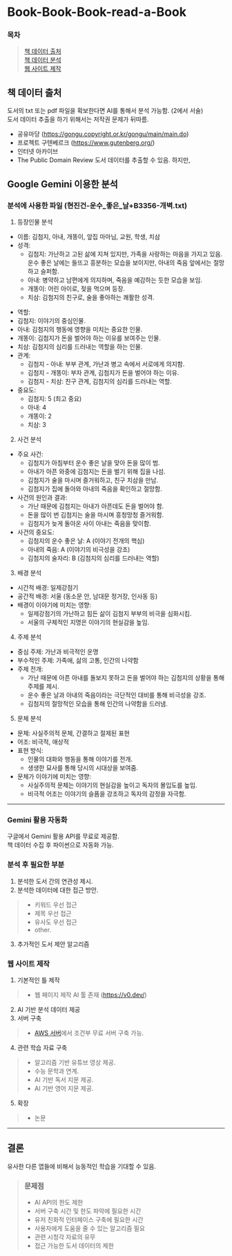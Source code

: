 # Book-Book-Book-read-a-Book

### 목차
> <a href="#source">책 데이터 출처</a></br>
> <a href="#analysis">책 데이터 분석</a></br>
> <a href="#make_up">웹 사이트 제작</a></br>

<a href name="source"></a>
## 책 데이터 출처
도서의 txt 또는 pdf 파일을 확보한다면 AI를 통해서 분석 가능함. (2에서 서술) </br>
도서 데이터 추출을 하기 위해서는 저작권 문제가 뒤따름.</br>

+ 공유마당 (https://gongu.copyright.or.kr/gongu/main/main.do)
+ 프로젝트 구텐베르크 (https://www.gutenberg.org/)
+ 인터넷 아카이브
+ The Public Domain Review
도서 데이터를 추출할 수 있음. 하지만, 

<a href name="analysis"></a>
## Google Gemini 이용한 분석 
### 분석에 사용한 파일 (현진건-운수_좋은_날+B3356-개벽.txt)
1. 등장인물 분석
- 이름: 김첨지, 아내, 개똥이, 앞집 마마님, 교원, 학생, 치삼
- 성격: 
  + 김첨지: 가난하고 고된 삶에 지쳐 있지만, 가족을 사랑하는 마음을 가지고 있음. 운수 좋은 날에는 들뜨고 흥분하는 모습을 보이지만, 아내의 죽음 앞에서는 절망하고 슬퍼함.
  + 아내: 병약하고 남편에게 의지하며, 죽음을 예감하는 듯한 모습을 보임.
  + 개똥이: 어린 아이로, 젖을 먹으며 등장.
  + 치삼: 김첨지의 친구로, 술을 좋아하는 쾌활한 성격.
+	역할: 
  + 김첨지: 이야기의 중심인물.
  + 아내: 김첨지의 행동에 영향을 미치는 중요한 인물.
  + 개똥이: 김첨지가 돈을 벌어야 하는 이유를 보여주는 인물.
  + 치삼: 김첨지의 심리를 드러내는 역할을 하는 인물.
+ 관계: 
  + 김첨지 - 아내: 부부 관계, 가난과 병고 속에서 서로에게 의지함.
  + 김첨지 - 개똥이: 부자 관계, 김첨지가 돈을 벌어야 하는 이유.
  + 김첨지 - 치삼: 친구 관계, 김첨지의 심리를 드러내는 역할.
+ 중요도: 
  + 김첨지: 5 (최고 중요)
  + 아내: 4
  + 개똥이: 2
  + 치삼: 3
2. 사건 분석
+ 주요 사건: 
  + 김첨지가 아침부터 운수 좋은 날을 맞아 돈을 많이 범.
  + 아내가 아픈 와중에 김첨지는 돈을 벌기 위해 집을 나섬.
  + 김첨지가 술을 마시며 즐거워하고, 친구 치삼을 만남.
  + 김첨지가 집에 돌아와 아내의 죽음을 확인하고 절망함.
+ 사건의 원인과 결과: 
  + 가난 때문에 김첨지는 아내가 아픈데도 돈을 벌어야 함.
  + 돈을 많이 번 김첨지는 술을 마시며 흥청망청 즐거워함.
  + 김첨지가 늦게 돌아온 사이 아내는 죽음을 맞이함.
+ 사건의 중요도: 
  + 김첨지의 운수 좋은 날: A (이야기 전개의 핵심)
  + 아내의 죽음: A (이야기의 비극성을 강조)
  + 김첨지의 술자리: B (김첨지의 심리를 드러내는 역할)
3. 배경 분석
+ 시간적 배경: 일제강점기
+ 공간적 배경: 서울 (동소문 안, 남대문 정거장, 인사동 등)
+ 배경이 이야기에 미치는 영향: 
  + 일제강점기의 가난하고 힘든 삶이 김첨지 부부의 비극을 심화시킴.
  + 서울의 구체적인 지명은 이야기의 현실감을 높임.
4. 주제 분석
+ 중심 주제: 가난과 비극적인 운명
+ 부수적인 주제: 가족애, 삶의 고통, 인간의 나약함
+ 주제 전개: 
  + 가난 때문에 아픈 아내를 돌보지 못하고 돈을 벌어야 하는 김첨지의 상황을 통해 주제를 제시.
  + 운수 좋은 날과 아내의 죽음이라는 극단적인 대비를 통해 비극성을 강조.
  + 김첨지의 절망적인 모습을 통해 인간의 나약함을 드러냄.
5. 문체 분석
+ 문체: 사실주의적 문체, 간결하고 절제된 표현
+ 어조: 비극적, 애상적
+ 표현 방식: 
  + 인물의 대화와 행동을 통해 이야기를 전개.
  + 생생한 묘사를 통해 당시의 시대상을 보여줌.
+ 문체가 이야기에 미치는 영향: 
  + 사실주의적 문체는 이야기의 현실감을 높이고 독자의 몰입도를 높임.
  + 비극적 어조는 이야기의 슬픔을 강조하고 독자의 감정을 자극함.
---
<a href name="make_up"></a>
### Gemini 활용 자동화
구글에서 Gemini 활용 API를 무료로 제공함.</br>
책 데이터 수집 후 파이썬으로 자동화 가능.

### 분석 후 필요한 부분
1. 분석한 도서 간의 연관성 제시.
2. 분석한 데이터에 대한 접근 방안.
>  + 키워드 우선 접근
>  + 제목 우선 접근
>  + 유사도 우선 접근
>  + other.
3. 추가적인 도서 제안 알고리즘

### 웹 사이트 제작
1. 기본적인 틀 제작
> + 웹 페이지 제작 AI 툴 존재 (https://v0.dev/)
2. AI 기반 분석 데이터 제공
3. 서버 구축
> + <a href="https://aws.amazon.com/ko/free/webapps/?gclid=Cj0KCQjwhYS_BhD2ARIsAJTMMQapczOHY936OLBp-Ewa2fPhd9w4z_GwJQC-nbCOCED_Dx3aeY3uxn4aAtFzEALw_wcB&trk=12c11383-b467-45b2-be54-8af572254769&sc_channel=ps&ef_id=Cj0KCQjwhYS_BhD2ARIsAJTMMQapczOHY936OLBp-Ewa2fPhd9w4z_GwJQC-nbCOCED_Dx3aeY3uxn4aAtFzEALw_wcB:G:s&s_kwcid=AL!4422!3!588924179901!p!!g!!%ED%98%B8%EC%8A%A4%ED%8C%85%20%EC%9B%B9!16390144257!134236392616">AWS 서버</a>에서 조건부 무료 서버 구축 가능.
4. 관련 학습 자료 구축
> + 알고리즘 기반 유튜브 영상 제공.
> + 수능 문학과 연계.
> + AI 기반 독서 지문 제공.
> + AI 기반 영어 지문 제공.
5. 확장
> + 논문

---

## 결론
유사한 다른 앱들에 비해서 능동적인 학습을 기대할 수 있음.
> ### 문제점
> + AI API의 한도 제한
> + 서버 구축 시간 및 한도 파악에 필요한 시간
> + 유저 친화적 인터페이스 구축에 필요한 시간
> + 사용자에게 도움을 줄 수 있는 알고리즘 필요
> + 관련 시청각 자료의 유무
> + 접근 가능한 도서 데이터의 제한
